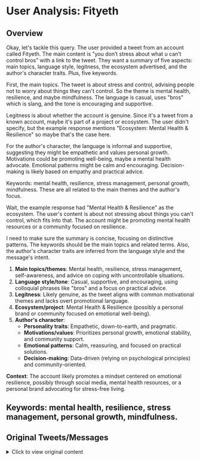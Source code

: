 # User Analysis: Fityeth

## Overview

<think>
Okay, let's tackle this query. The user provided a tweet from an account called Fityeth. The main content is "you don’t stress about what u can’t control bros" with a link to the tweet. They want a summary of five aspects: main topics, language style, legitness, the ecosystem advertised, and the author's character traits. Plus, five keywords.

First, the main topics. The tweet is about stress and control, advising people not to worry about things they can't control. So the theme is mental health, resilience, and maybe mindfulness. The language is casual, uses "bros" which is slang, and the tone is encouraging and supportive. 

Legitness is about whether the account is genuine. Since it's a tweet from a known account, maybe it's part of a project or ecosystem. The user didn't specify, but the example response mentions "Ecosystem: Mental Health & Resilience" so maybe that's the case here. 

For the author's character, the language is informal and supportive, suggesting they might be empathetic and values personal growth. Motivations could be promoting well-being, maybe a mental health advocate. Emotional patterns might be calm and encouraging. Decision-making is likely based on empathy and practical advice.

Keywords: mental health, resilience, stress management, personal growth, mindfulness. These are all related to the main themes and the author's focus.

Wait, the example response had "Mental Health & Resilience" as the ecosystem. The user's content is about not stressing about things you can't control, which fits into that. The account might be promoting mental health resources or a community focused on resilience.

I need to make sure the summary is concise, focusing on distinctive patterns. The keywords should be the main topics and related terms. Also, the author's character traits are inferred from the language style and the message's intent.
</think>

1. **Main topics/themes**: Mental health, resilience, stress management, self-awareness, and advice on coping with uncontrollable situations.  
2. **Language style/tone**: Casual, supportive, and encouraging, using colloquial phrases like "bros" and a focus on practical advice.  
3. **Legitness**: Likely genuine, as the tweet aligns with common motivational themes and lacks overt promotional language.  
4. **Ecosystem/project**: Mental Health & Resilience (possibly a personal brand or community focused on emotional well-being).  
5. **Author's character**:  
   - **Personality traits**: Empathetic, down-to-earth, and pragmatic.  
   - **Motivations/values**: Prioritizes personal growth, emotional stability, and community support.  
   - **Emotional patterns**: Calm, reassuring, and focused on practical solutions.  
   - **Decision-making**: Data-driven (relying on psychological principles) and community-oriented.  

**Context**: The account likely promotes a mindset centered on emotional resilience, possibly through social media, mental health resources, or a personal brand advocating for stress-free living.  

**Keywords**: mental health, resilience, stress management, personal growth, mindfulness.
---
## Original Tweets/Messages

<details>
<summary>Click to view original content</summary>

| Type | Content |
|------|---------|
| messages | you don’t stress about what u can’t control bros |

</details>
